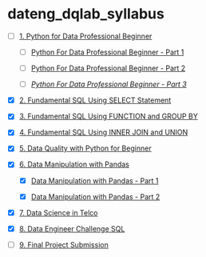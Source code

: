 # dateng_dqlab_syllabus


- [ ] [1. Python for Data Professional Beginner](Python/readme.md)

    - [ ] [Python For Data Professional Beginner - Part 1](Python/Python_for_Data_Professional_Beginner_-_Part_1/readme.md)

    - [ ] [Python For Data Professional Beginner - Part 2](Python/Python_for_Data_Professional_Beginner_-_Part_2/readme.md)
    
    - [ ] [_Python For Data Professional Beginner - Part 3_](Python/Python_for_Data_Professional_Beginner_-_Part_3/readme.md)

- [x] [2. Fundamental SQL Using SELECT Statement](SQL/Fundamental_SQL_Using_SELECT_Statement/readme.md)

- [x] [3. Fundamental SQL Using FUNCTION and GROUP BY](SQL/Fundamental_SQL_Using_FUNCTION_and_GROUP_BY//readme.md)

- [x] [4. Fundamental SQL Using INNER JOIN and UNION](SQL/Fundamental_SQL_Using_INNER_JOIN_and_UNION/readme.md)

- [x] [5. Data Quality with Python for Beginner](Python/Data_Quality_with_Python_for_Beginner/readme.md)

- [x] [6. Data Manipulation with Pandas](Python/readme.md)
    
    - [x] [Data Manipulation with Pandas - Part 1](Python/Data_Manipulation_with_Pandas_-_Part_1/readme.md)

    - [x] [Data Manipulation with Pandas - Part 2](Python/Data_Manipulation_with_Pandas_-_Part_2/readme.md)

- [x] [7. Data Science in Telco](Python/Data_Science_in_Telco_%3A_Data_Cleansing/readme.md)

- [x] [8. Data Engineer Challenge SQL](SQL/readme.md)

- [ ] [9. Final Project Submission](Project/Project_Simple_ETL_with_Pandas/readme.md)
